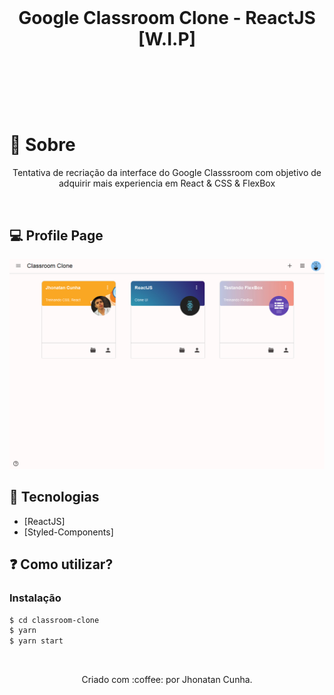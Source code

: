 <img src="https://miro.medium.com/max/4000/1*-dy70uysIH0N9MfVVitzgg.png" alt="">

<h1 align="center">Google Classroom Clone - ReactJS [W.I.P]<h1>
<p align="center">
<img src="https://img.shields.io/github/repo-size/jhonatancunha/classroom-clone" alt="">
<img src="https://img.shields.io/github/license/jhonatancunha/classroom-clone" alt="">
<img src="https://img.shields.io/github/last-commit/jhonatancunha/classroom-clone?style=plastic" alt="">
</p>

<br>
<a id="sobre"></a
  
## :bookmark: Sobre 


<p align="center">
    Tentativa de recriação da interface do Google Classsroom com objetivo de adquirir mais experiencia em React & CSS & FlexBox
</p>

<br>

## :computer: Profile Page
<p align="center">
    <img src="imgs/profile.png" alt="">
</p>



## 🚀 Tecnologias

- [ReactJS]
- [Styled-Components]

## ❓ Como utilizar?

### Instalação

```bash
$ cd classroom-clone
$ yarn
$ yarn start
```

<br>


<p align="center">
Criado com :coffee: por Jhonatan Cunha.
</p>
